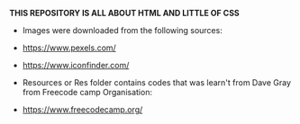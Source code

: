 **THIS REPOSITORY IS ALL ABOUT HTML AND LITTLE OF CSS**

+ Images were downloaded from the following sources: 

-  https://www.pexels.com/  

- https://www.iconfinder.com/

+ Resources or Res folder contains codes that was learn't from Dave Gray from Freecode camp Organisation:

- https://www.freecodecamp.org/